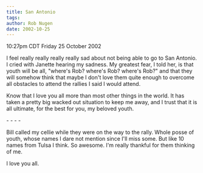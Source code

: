 ```yaml
---
title: San Antonio
tags: 
author: Rob Nugen
date: 2002-10-25
---
```


<p class=date>10:27pm CDT Friday 25 October 2002</p>

<p>I feel really really really really sad about not being able to go
to San Antonio.  I cried with Janette hearing my sadness.  My greatest
fear, I told her, is that youth will be all, "where's Rob? where's
Rob? where's Rob?" and that they will somehow think that maybe I don't
love them quite enough to overcome all obstacles to attend the rallies
I said I would attend.</p>

<p>Know that I love you all more than most other things in the world.
It has taken a pretty big wacked out situation to keep me away, and I
trust that it is all ultimate, for the best for you, my beloved
youth.</p>

<p>- - - -</p>

<p>Bill called my cellie while they were on the way to the rally.
Whole posse of youth, whose names I dare not mention since I'll miss
some.  But like 10 names from Tulsa I think.  So awesome.  I'm really
thankful for them thinking of me.</p>

<p>I love you all.</p>
